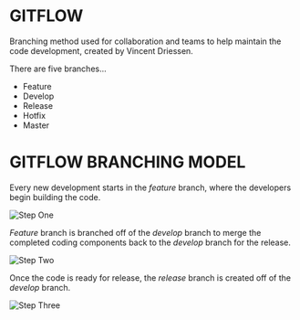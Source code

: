 # GITFLOW

Branching method used for collaboration and teams to help maintain the code development, created by Vincent Driessen.

There are five branches...
* Feature
* Develop
* Release
* Hotfix
* Master

# GITFLOW BRANCHING MODEL

Every new development starts in the *feature* branch, where the developers begin building the code.

![Step One](https://datasift.github.io/gitflow/GitFlowFeatureBranches.png)

*Feature* branch is branched off of the *develop* branch to merge the completed coding components back to the *develop* branch for the release.

![Step Two](https://datasift.github.io/gitflow/GitFlowDevelopBranch.png)

Once the code is ready for release, the *release* branch is created off of the *develop* branch.

![Step Three](https://datasift.github.io/gitflow/GitFlowReleaseBranch.png)
